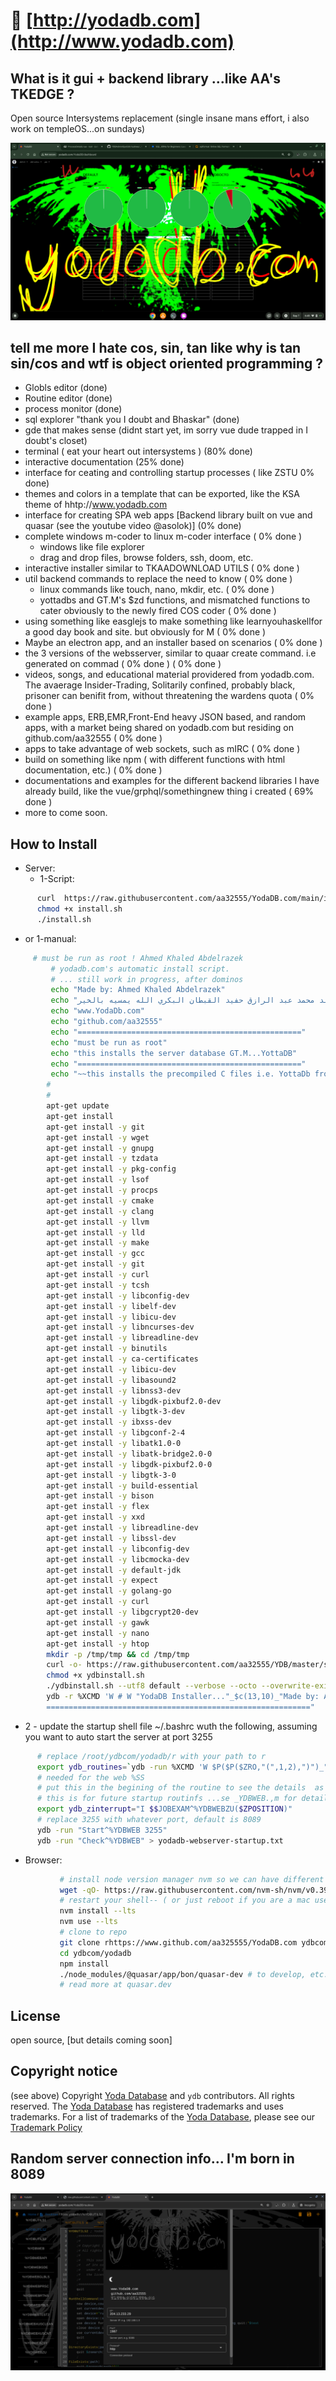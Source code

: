 

# 👀 [http://yodadb.com](http://www.yodadb.com)

## What is it gui + backend library ...like AA's TKEDGE ?
Open source Intersystems replacement (single insane mans effort, i also work on templeOS...on sundays)

![megif](https://raw.githubusercontent.com/aa32555/YodaDB.com/main/osiris/ezgif.com-animated-gif-maker.gif)


## tell me more I hate cos, sin, tan like why is tan sin/cos and wtf is object oriented programming ?
 - Globls editor (done)
 - Routine editor (done)
 - process monitor (done)
 - sql explorer "thank you I doubt and Bhaskar" (done)
 - gde that makes sense (didnt start yet, im sorry vue dude trapped in I doubt's closet) 
 - terminal ( eat your heart out intersystems ) (80% done)
 - interactive documentation (25% done)
 - interface for ceating and controlling startup processes ( like ZSTU 0% done)
 - themes and colors in a template that can be exported, like the KSA theme of hhtp://www.yodadb.com
 - interface for creating SPA web apps [Backend library built on vue and quasar (see the youtube video @asolok)] (0% done)
 - complete windows m-coder to linux m-coder interface ( 0% done )
    - windows like file explorer
    - drag and drop files, browse folders, ssh, doom, etc.
 - interactive installer similar to TKAADOWNLOAD UTILS ( 0% done )
 - util backend commands to replace the need to know  ( 0% done )
    - linux commands like touch, nano, mkdir, etc.  ( 0% done )
    - yottadbs and GT.M's $zd functions, and mismatched functions to cater obviously to the newly fired COS coder  ( 0% done )
- using something like easglejs to make something like learnyouhaskellfor a good day book and site. but obviously for M  ( 0% done )
- Maybe an electron app, and an installer based on scenarios  ( 0% done )
- the 3 versions of the websserver, similar to quaar create command. i.e generated on commad  ( 0% done )  ( 0% done )
- videos, songs, and educational material providered from yodadb.com. The avaerage Insider-Trading, Solitarily confined, probably black, prisoner can benifit from, without threatening the wardens quota  ( 0% done )
- example apps, ERB,EMR,Front-End heavy JSON based, and random apps, with a market being shared on yodadb.com but residing on github.com/aa32555  ( 0% done )
- apps to take advantage of web sockets, such as mIRC  ( 0% done )
- build on something like npm ( with different functions with html documentation, etc.)  ( 0% done )
- documentations and examples for the different backend libraries I have already build, like the vue/grphql/somethingnew thing i created  ( 69% done )
- more to come soon. 

## How to Install 
  * Server:
      * 1-Script:
```sh
      curl  https://raw.githubusercontent.com/aa32555/YodaDB.com/main/install.sh > install.sh
      chmod +x install.sh
      ./install.sh
```
   * or 1-manual:
```bash
     # must be run as root ! Ahmed Khaled Abdelrazek
         # yodadb.com's automatic install script.
         # ... still work in progress, after dominos 
         echo "Made by: Ahmed Khaled Abdelrazek"
         echo "حمد خالد محمد عبد الرازق حفيد القبطان البكري الله يمسيه بالخير"
         echo "www.YodaDb.com"
         echo "github.com/aa32555" 
         echo "=================================================="
         echo "must be run as root"
         echo "this installs the server database GT.M...YottaDB"
         echo "=================================================="
         echo "~~this installs the precompiled C files i.e. YottaDb from the AA32555@Github YodaDB repo."
        #
        #       
        apt-get update
        apt-get install
        apt-get install -y git
        apt-get install -y wget
        apt-get install -y gnupg
        apt-get install -y tzdata 
        apt-get install -y pkg-config 
        apt-get install -y lsof
        apt-get install -y procps
        apt-get install -y cmake 
        apt-get install -y clang
        apt-get install -y llvm
        apt-get install -y lld
        apt-get install -y make
        apt-get install -y gcc
        apt-get install -y git
        apt-get install -y curl
        apt-get install -y tcsh
        apt-get install -y libconfig-dev
        apt-get install -y libelf-dev
        apt-get install -y libicu-dev
        apt-get install -y libncurses-dev
        apt-get install -y libreadline-dev
        apt-get install -y binutils
        apt-get install -y ca-certificates
        apt-get install -y libicu-dev
        apt-get install -y libasound2
        apt-get install -y libnss3-dev
        apt-get install -y libgdk-pixbuf2.0-dev
        apt-get install -y libgtk-3-dev
        apt-get install -y ibxss-dev
        apt-get install -y libgconf-2-4
        apt-get install -y libatk1.0-0
        apt-get install -y libatk-bridge2.0-0
        apt-get install -y libgdk-pixbuf2.0-0
        apt-get install -y libgtk-3-0
        apt-get install -y build-essential
        apt-get install -y bison
        apt-get install -y flex
        apt-get install -y xxd
        apt-get install -y libreadline-dev
        apt-get install -y libssl-dev
        apt-get install -y libconfig-dev
        apt-get install -y libcmocka-dev
        apt-get install -y default-jdk
        apt-get install -y expect
        apt-get install -y golang-go
        apt-get install -y curl
        apt-get install -y libgcrypt20-dev
        apt-get install -y gawk
        apt-get install -y nano
        apt-get install -y htop
        mkdir -p /tmp/tmp && cd /tmp/tmp
        curl -o- https://raw.githubusercontent.com/aa32555/YDB/master/sr_unix/ydbinstall.sh | bash
        chmod +x ydbinstall.sh
        ./ydbinstall.sh --utf8 default --verbose --octo --overwrite-existing --from-source https://github.com/aa32555/YDB.git 
        ydb -r %XCMD 'W # W "YodaDB Installer..."_$c(13,10)_"Made by: Ahmed Khaled Abdelrazek"
        ==========================================================="
```


  * 2 - update the startup shell file ~/.bashrc wuth the following, 
     assuming you want to auto start the server at port 3255

```bash
      # replace /root/ydbcom/yodadb/r with your path to r  
      export ydb_routines=`ydb -run %XCMD 'W $P($P($ZRO,"(",1,2),")")_" "_"/root/ydbcom/yodadb/r"_")"_$P($ZRO,")",2,$L($ZRO,")"))'` 
      # needed for the web %SS
      # put this in the begining of the routine to see the details  as well
      # this is for future startup routinfs ...se _YDBWEB.,m for details
      export ydb_zinterrupt="I $$JOBEXAM^%YDBWEBZU($ZPOSITION)"
      # replace 3255 with whatever port, default is 8089
      ydb -run "Start^%YDBWEB 3255"
      ydb -run "Check^%YDBWEB" > yodadb-webserver-startup.txt
```

 * Browser:

 ```bash       
            # install node version manager nvm so we can have different everything node, npm, life, u know...
            wget -qO- https://raw.githubusercontent.com/nvm-sh/nvm/v0.39.1/install.sh | bash
            # restart your shell-- ( or just reboot if you are a mac user)
            nvm install --lts
            nvm use --lts
            # clone to repo
            git clone rhttps://www.github.com/aa325555/YodaDB.com ydbcom 
            cd ydbcom/yodadb
            npm install
            ./node_modules/@quasar/app/bon/quasar-dev # to develop, etc.
            # read more at quasar.dev
 ```

## License

open source, [but details coming soon]

## Copyright notice
(see above)
Copyright [Yoda Database](https://yodadb.com) and `ydb` contributors. All rights reserved. The [Yoda Database](https://yodadb.com) has registered trademarks and uses trademarks.  For a list of trademarks of the [Yoda Database](https://yodadb.com), please see our [Trademark Policy](http://yodadb.com/)


## Random server connection info... I'm born in 8089 
![megifabc](https://raw.githubusercontent.com/aa32555/YodaDB.com/main/osiris/connection-details-ksa-kgb-fbi-kris-swiatek-hiral-ghandi-angel-cartel-tatto-hand.png)
